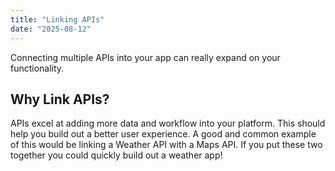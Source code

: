 ```yaml
---
title: "Linking APIs"
date: "2025-08-12"
---
```


Connecting multiple APIs into your app can really expand on your functionality.

## Why Link APIs?

APIs excel at adding more data and workflow into your platform. This should help you build out a better user experience. A good and common example of this would be linking a Weather API with a Maps API. If you put these two together you could quickly build out a weather app!
